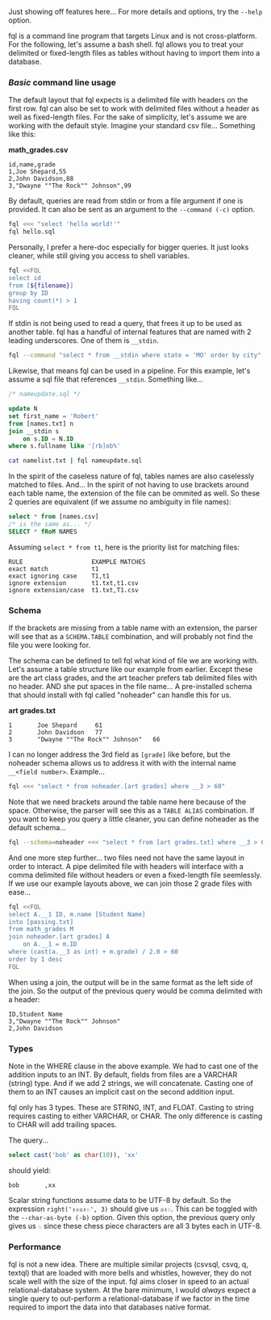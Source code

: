 Just showing off features here... For more details and options, try the `--help` option.

fql is a command line program that targets Linux and is not cross-platform. For the following, let's assume a bash shell.
fql allows you to treat your delimited or fixed-length files as tables without having to import them into a database.

### *Basic* command line usage

The default layout that fql expects is a delimited file with headers on the first row.  fql can also be set to work
with delimited files without a header as well as fixed-length files.  For the sake of simplicity, let's assume we are 
working with the default style.  Imagine your standard csv file... Something like this:

**math_grades.csv**
```none
id,name,grade
1,Joe Shepard,55
2,John Davidson,88
3,"Dwayne ""The Rock"" Johnson",99
```

By default, queries are read from stdin or from a file argument if one is provided. It can also be sent as an argument
to the `--command (-c)` option.

```sh
fql <<< "select 'hello world!'"
fql hello.sql
```

Personally, I prefer a here-doc especially for bigger queries.  It just looks cleaner, while still giving you access
to shell variables.

```sh
fql <<FQL
select id
from [${filename}]
group by ID
having count(*) > 1
FQL
```

If stdin is not being used to read a query, that frees it up to be used as another table.  fql has a handful of internal
features that are named with 2 leading underscores.  One of them is `__stdin`.

```sh
fql --command "select * from __stdin where state = 'MO' order by city" < addresslist.txt
```

Likewise, that means fql can be used in a pipeline.  For this example, let's assume a sql file that references `__stdin`.
Something like...

```sql
/* nameupdate.sql */

update N
set first_name = 'Robert'
from [names.txt] n
join __stdin s
    on s.ID = N.ID
where s.fullname like '[rb]ob%'
```

```sh
cat namelist.txt | fql nameupdate.sql
```

In the spirit of the caseless nature of fql, tables names are also caselessly matched to files. And... In the spirit of not 
having to use brackets around each table name, the extension of the file can be ommited as well. So these 2 queries are 
equivalent (if we assume no ambiguity in file names):


```sql
select * from [names.csv]
/* is the same as... */
SELECT * fRoM NAMES
```

Assuming `select * from t1`, here is the priority list for matching files:
```
RULE                   EXAMPLE MATCHES
exact match            t1
exact ignoring case    T1,t1
ignore extension       t1.txt,t1.csv
ignore extension/case  t1.txt,T1.csv
```

### Schema

If the brackets are missing from a table name with an extension, the parser will
see that as a `SCHEMA.TABLE` combination, and will probably not find the file you
were looking for.

The schema can be defined to tell fql what kind of file we are
working with. Let's assume a table structure like our example from earlier.  Except these are the art
class grades, and the art teacher prefers tab delimited files with no header. AND she put spaces
in the file name...
A pre-installed schema that should install with fql called "noheader" can handle this for us.

**art grades.txt**
```none
1       Joe Shepard     61
2       John Davidson   77
3       "Dwayne ""The Rock"" Johnson"   66
```
I can no longer address the 3rd field as `[grade]` like before, but the noheader schema allows
us to address it with with the internal name `__<field number>`.  Example...

```sh
fql <<< "select * from noheader.[art grades] where __3 > 60"
```
Note that we need brackets around the table name here because of the space.  Otherwise, the parser
will see this as a `TABLE ALIAS` combination.
If you want to keep you query a little cleaner, you can define noheader as the default schema...

```sh
fql --schema=noheader <<< "select * from [art grades.txt] where __3 > 60"
```
And one more step further... two files need not have the same layout in order to interact.  A pipe delimited
file with headers will interface with a comma delimited file without headers or even a fixed-length file seemlessly.
If we use our example layouts above, we can join those 2 grade files with ease...

```sh
fql <<FQL
select A.__1 ID, m.name [Student Name]
into [passing.txt]
from math_grades M
join noheader.[art grades] A
    on A.__1 = m.ID
where (cast(a.__3 as int) + m.grade) / 2.0 > 60
order by 1 desc
FQL
```

When using a join, the output will be in the same format as the left side of the join. So the
output of the previous query would be comma delimited with a header:

```none
ID,Student Name
3,"Dwayne ""The Rock"" Johnson"
2,John Davidson
```

### Types

Note in the WHERE clause in the above example. We had to cast one of the addition inputs to an INT.  By default, fields from files are a VARCHAR (string) type.
And if we add 2 strings, we will concatenate.  Casting one of them to an INT causes an implicit cast on the second addition input.

fql only has 3 types. These are STRING, INT, and FLOAT.  Casting to string requires casting to either VARCHAR, or CHAR.  The only difference is casting to CHAR
will add trailing spaces.

The query...
```sql
select cast('bob' as char(10)), 'xx'
```
should yield:
```none
bob       ,xx
```







Scalar string functions assume data to be UTF-8 by default. So the expression `right('♗♕♔♗♘', 3)` should give
us `♔♗♘`.  This can be toggled with the `--char-as-byte (-b)` option.  Given this option, the previous query
only gives us `♘` since these chess piece characters are all 3 bytes each in UTF-8.

### Performance

fql is not a new idea.  There are multiple similar projects (csvsql, csvq, q, textql) that are loaded with more bells and whistles, however, they do not scale well with the size of the input.
fql aims closer in speed to an actual relational-database system.  At the bare minimum, I would *always* expect a single query to out-perform a relational-database if we
factor in the time required to import the data into that databases native format.  
